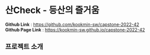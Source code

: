 <h1>산Check - 등산의 즐거움</h1>

**Github Link** : https://github.com/kookmin-sw/capstone-2022-42  
**Github Page Link** : https://kookmin-sw.github.io/capstone-2022-42

<h2>프로젝트 소개</h2>

